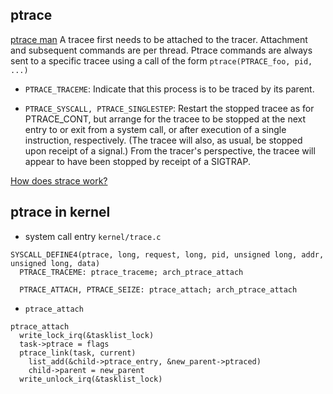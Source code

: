 ## ptrace
[ptrace man](https://man7.org/linux/man-pages/man2/ptrace.2.html)
A tracee first needs to be attached to the tracer.  Attachment and subsequent commands are per thread.
Ptrace commands are always sent to a specific tracee using a call of the form `ptrace(PTRACE_foo, pid, ...)`
- `PTRACE_TRACEME`: Indicate that this process is to be traced by its parent.

- `PTRACE_SYSCALL, PTRACE_SINGLESTEP`: Restart the stopped tracee as for PTRACE_CONT, but arrange for the tracee to be stopped at the next entry to or exit from a system call, or after execution of a single instruction, respectively.  (The tracee will also, as usual, be stopped upon receipt of a signal.)  From the tracer's perspective, the tracee will appear to have been stopped by receipt of a SIGTRAP.

[How does strace work?](https://blog.packagecloud.io/eng/2016/02/29/how-does-strace-work/)



## ptrace in kernel

* system call entry
`kernel/trace.c`
```
SYSCALL_DEFINE4(ptrace, long, request, long, pid, unsigned long, addr, unsigned long, data)
  PTRACE_TRACEME: ptrace_traceme; arch_ptrace_attach

  PTRACE_ATTACH, PTRACE_SEIZE: ptrace_attach; arch_ptrace_attach
```

* `ptrace_attach`
```
ptrace_attach
  write_lock_irq(&tasklist_lock)
  task->ptrace = flags
  ptrace_link(task, current)
    list_add(&child->ptrace_entry, &new_parent->ptraced)
    child->parent = new_parent
  write_unlock_irq(&tasklist_lock)
```
